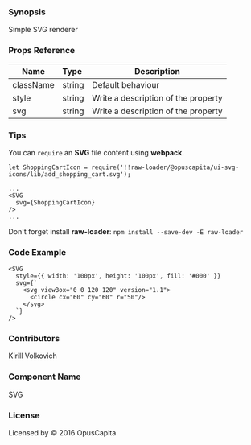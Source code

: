 ### Synopsis

Simple SVG renderer

### Props Reference

| Name                          | Type                  | Description                                                |
| ------------------------------|:----------------------| -----------------------------------------------------------|
| className | string | Default behaviour |
| style | string | Write a description of the property |
| svg | string | Write a description of the property |

### Tips

You can `require` an **SVG** file content using **webpack**.

```
let ShoppingCartIcon = require('!!raw-loader/@opuscapita/ui-svg-icons/lib/add_shopping_cart.svg');

...
<SVG
  svg={ShoppingCartIcon}
/>
...
```

Don't forget install **raw-loader**:
`npm install --save-dev -E raw-loader`

### Code Example

```
<SVG
  style={{ width: '100px', height: '100px', fill: '#000' }}
  svg={`
    <svg viewBox="0 0 120 120" version="1.1">
      <circle cx="60" cy="60" r="50"/>
    </svg>
  `}
/>
```


### Contributors
Kirill Volkovich

### Component Name

SVG

### License

Licensed by © 2016 OpusCapita
